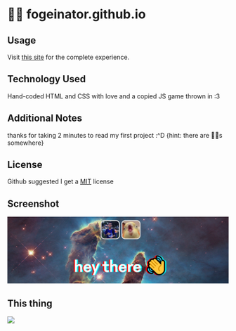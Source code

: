 # 🐥💫 fogeinator.github.io

## Usage
Visit [this site](https://fogeinator.github.io) for the complete experience.

## Technology Used
Hand-coded HTML and CSS with love and a copied JS game thrown in :3

## Additional Notes
thanks for taking 2 minutes to read my  first project :^D
{hint: there are 🐇🥚s somewhere}

## License
Github suggested I get a [MIT](https://choosealicense.com/licenses/mit/) license

## Screenshot
![](assets/screenshot.png)

## This thing
![](https://github-readme-stats.vercel.app/api?username=Fogeinator&show_icons=true&hide_border=true&count_private=true)
